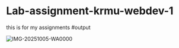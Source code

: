 # Lab-assignment-krmu-webdev-1
this is for my assignments
#output

![IMG-20251005-WA0000](https://github.com/user-attachments/assets/5dd52336-a7cc-4371-971a-b48c154d3557)
